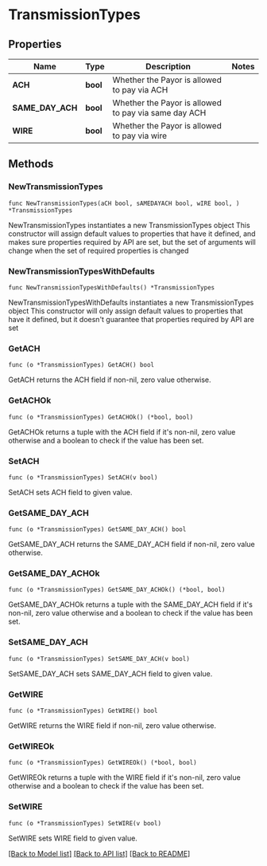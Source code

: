 # TransmissionTypes

## Properties

Name | Type | Description | Notes
------------ | ------------- | ------------- | -------------
**ACH** | **bool** | Whether the Payor is allowed to pay via ACH | 
**SAME_DAY_ACH** | **bool** | Whether the Payor is allowed to pay via same day ACH | 
**WIRE** | **bool** | Whether the Payor is allowed to pay via wire | 

## Methods

### NewTransmissionTypes

`func NewTransmissionTypes(aCH bool, sAMEDAYACH bool, wIRE bool, ) *TransmissionTypes`

NewTransmissionTypes instantiates a new TransmissionTypes object
This constructor will assign default values to properties that have it defined,
and makes sure properties required by API are set, but the set of arguments
will change when the set of required properties is changed

### NewTransmissionTypesWithDefaults

`func NewTransmissionTypesWithDefaults() *TransmissionTypes`

NewTransmissionTypesWithDefaults instantiates a new TransmissionTypes object
This constructor will only assign default values to properties that have it defined,
but it doesn't guarantee that properties required by API are set

### GetACH

`func (o *TransmissionTypes) GetACH() bool`

GetACH returns the ACH field if non-nil, zero value otherwise.

### GetACHOk

`func (o *TransmissionTypes) GetACHOk() (*bool, bool)`

GetACHOk returns a tuple with the ACH field if it's non-nil, zero value otherwise
and a boolean to check if the value has been set.

### SetACH

`func (o *TransmissionTypes) SetACH(v bool)`

SetACH sets ACH field to given value.


### GetSAME_DAY_ACH

`func (o *TransmissionTypes) GetSAME_DAY_ACH() bool`

GetSAME_DAY_ACH returns the SAME_DAY_ACH field if non-nil, zero value otherwise.

### GetSAME_DAY_ACHOk

`func (o *TransmissionTypes) GetSAME_DAY_ACHOk() (*bool, bool)`

GetSAME_DAY_ACHOk returns a tuple with the SAME_DAY_ACH field if it's non-nil, zero value otherwise
and a boolean to check if the value has been set.

### SetSAME_DAY_ACH

`func (o *TransmissionTypes) SetSAME_DAY_ACH(v bool)`

SetSAME_DAY_ACH sets SAME_DAY_ACH field to given value.


### GetWIRE

`func (o *TransmissionTypes) GetWIRE() bool`

GetWIRE returns the WIRE field if non-nil, zero value otherwise.

### GetWIREOk

`func (o *TransmissionTypes) GetWIREOk() (*bool, bool)`

GetWIREOk returns a tuple with the WIRE field if it's non-nil, zero value otherwise
and a boolean to check if the value has been set.

### SetWIRE

`func (o *TransmissionTypes) SetWIRE(v bool)`

SetWIRE sets WIRE field to given value.



[[Back to Model list]](../README.md#documentation-for-models) [[Back to API list]](../README.md#documentation-for-api-endpoints) [[Back to README]](../README.md)


